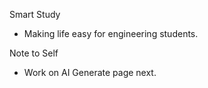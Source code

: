 Smart Study
- Making life easy for engineering students. 

Note to Self
- Work on AI Generate page next. 
